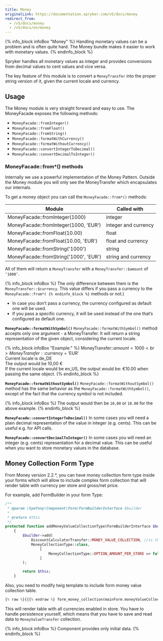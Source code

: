 ```yaml
---
title: Money
originalLink: https://documentation.spryker.com/v5/docs/money
redirect_from:
  - /v5/docs/money
  - /v5/docs/en/money
---
```


{% info_block infoBox "Money" %}
Handling monetary values can be a problem and is often quite hard. The Money bundle makes it easier to work with monetary values.
{% endinfo_block %}


Spryker handles all monetary values as integer and provides conversions from decimal values to cent values and vice versa.

The key feature of this module is to convert a `MoneyTransfer` into the proper string version of it, given the current locale and currency.


## Usage
The Money module is very straight forward and easy to use. The MoneyFacade exposes the following methods:

- `MoneyFacade::fromInteger()`
- `MoneyFacade::fromFloat()`
- `MoneyFacade::fromString()`
- `MoneyFacade::formatWithCurrency()`
- `MoneyFacade::formatWithoutCurrency()`
- `MoneyFacade::convertIntegerToDecimal()`
- `MoneyFacade::convertDecimalToInteger()`

### MoneyFacade::from*() methods

Internally we use a powerful implementation of the Money Pattern. Outside the Money module you will only see the MoneyTransfer which encapsulates our internals.

To get a money object you can call the `MoneyFacade::from*()` methods:

| Module | Called with |
| --- | --- |
| MoneyFacade::fromInteger(1000) | integer |
| MoneyFacade::fromInteger(1000, 'EUR') | integer and currency |
| MoneyFacade::fromFloat(10.00) | float |
| MoneyFacade::fromFloat(10.00, 'EUR') | float and currency |
| MoneyFacade::fromString('1000') | string |
| MoneyFacade::fromString('1000', 'EUR') | string and currency |

All of them will return a `MoneyTransfer` with a `MoneyTransfer::$amount` of `‘1000’`.

{% info_block infoBox %}
The only difference between them is the `MoneyTransfer::$currency`. This value differs if you pass a currency to the `MoneyFacade::from*(
{% endinfo_block %}` methods or not.)

* In case you don’t pass a currency, the currency configured as default one will be used.
* If you pass a specific currency, it will be used instead of the one that’s configured as default one.

**`MoneyFacade::formatWithSymbol()`**
`MoneyFacade::formatWithSymbol()` method accepts only one argument - a MoneyTransfer. It will return a string representation of the given object, considering the current locale.

{% info_block infoBox "Example:" %}
MoneyTransfer::$amount = 1000<br>MoneyTransfer::$currency = ‘EUR’<br>Current locale is de_DE<br>The output would be 10,00 €<br>If the current locale would be en_US, the output would be: €10.00 when passing the same object.
{% endinfo_block %}

**`MoneyFacade::formatWithoutSymbol()`**
`MoneyFacade::formatWithoutSymbol()` method has the same behavior as the `MoneyFacade::formatWithSymbol()`, except of the fact that the currency symbol is not included.

{% info_block infoBox %}
The output would then be `10,00` or `10.00` for the above example.
{% endinfo_block %}

**`MoneyFacade::convertIntegerToDecimal()`**
In some cases you will need a plain decimal representation of the value in integer (e.g. cents). This can be useful e.g. for API calls.

**`MoneyFacade::convertDecimalToInteger()`**
In some cases you will need an integer (e.g. cents) representation for a decimal value. This can be useful when you want to store monetary values in the database.

## Money Collection Form Type
From Money version 2.2.*, you can have money collection form type inside your forms which will allow to include complex form collection that will render table with currency per store and gross/net price.

For example, add FormBuilder in your form Type:

```php
/**
 * @param \Symfony\Component\Form\FormBuilderInterface $builder
 *
 * @return $this
 */
protected function addMoneyValueCollectionType(FormBuilderInterface $builder)
	{
    	$builder->add(
        	DiscountCalculatorTransfer::MONEY_VALUE_COLLECTION, //is the property in the main form you want to map. It should be transferred as in example
         	MoneyCollectionType::class,
            	[
                	MoneyCollectionType::OPTION_AMOUNT_PER_STORE => false, //If you want to render per store, set it to true
              	]
        );

        return $this;
	}
```

Also, you need to modify twig template to include form money value collection table.

```php
{% raw %}{{{% endraw %} form_money_collection(mainForm.moneyValueCollection) {% raw %}}}{% endraw %}
```

This will render table with all currencies enabled in store. You have to handle persistence yourself, which means that you have to save and read data to `MoneyValueTransfer` collection.

{% info_block infoBox %}
Component provides only initial data.
{% endinfo_block %}

<!-- Last review date: Oct 6, 2017 by Aurimas Ličkus -->

